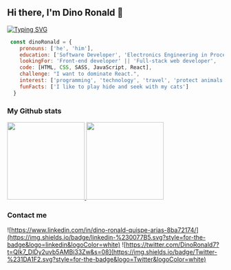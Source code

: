 ## Hi there, I'm Dino Ronald 👋

[![Typing SVG](https://readme-typing-svg.herokuapp.com?font=&color=67B3CF&lines=Remote+Full-stack+web+developer+;Ready+for+a+new+journey)](https://git.io/typing-svg)

```javascript
 const dinoRonald = {
    pronouns: ['he', 'him'],
    education: ['Software Developer', 'Electronics Engineering in Process Automation'],
    lookingFor: 'Front-end developer' || 'Full-stack web developer',
    code: [HTML, CSS, SASS, JavaScript, React],
    challenge: "I want to dominate React.",
    interest: ['programming', 'technology', 'travel', 'protect animals', 'soccer'],
    funFacts: ['I like to play hide and seek with my cats']
  }
  ```
### My Github stats

<a href="https://github.com/dqarias">
  <img   height="180em" src="https://github-readme-stats.vercel.app/api?username=dqarias&theme=dracula&show_icons=true" />
  <img   height="180em" src="https://github-readme-stats.vercel.app/api/top-langs/?username=dqarias&theme=dracula&layout=compact" />
</a>

<br/>

### Contact me

![https://www.linkedin.com/in/dino-ronald-quispe-arias-8ba72174/](https://img.shields.io/badge/linkedin-%230077B5.svg?style=for-the-badge&logo=linkedin&logoColor=white)
![https://twitter.com/DinoRonald7?t=QIk7_DlDy2uvb5AMBi33Zw&s=08](https://img.shields.io/badge/Twitter-%231DA1F2.svg?style=for-the-badge&logo=Twitter&logoColor=white)
